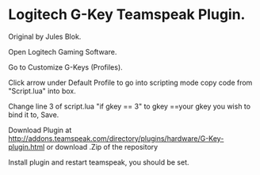 Logitech G-Key Teamspeak Plugin.
========

Original by Jules Blok.

Open Logitech Gaming Software.

Go to Customize G-Keys (Profiles).

Click arrow under Default Profile to go into scripting mode copy code from "Script.lua" into box.

Change line 3 of script.lua "if gkey == 3" to gkey ==your gkey you wish to bind it to, Save.

Download Plugin at http://addons.teamspeak.com/directory/plugins/hardware/G-Key-plugin.html or download .Zip of the repository

Install plugin and restart teamspeak, you should be set.
